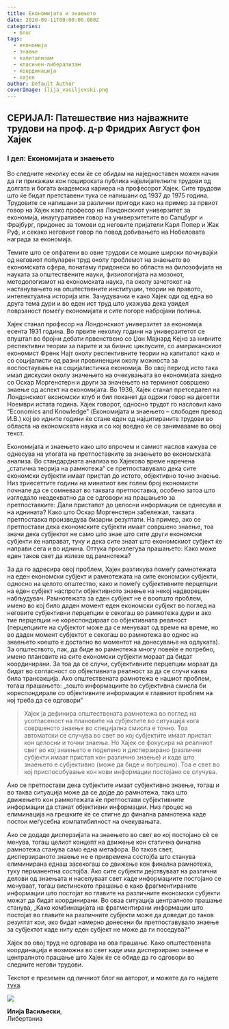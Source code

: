 ```yaml
---
title: Економијата и знаењето
date: 2020-09-11T00:00:00.000Z
categories:
  - блог
tags:
  - економија
  - знаење
  - капитализам
  - класичен-либерализам
  - координација
  - хајек
author: Default Author
coverImage: ilija_vasiljevski.png
---
```


## **СЕРИЈАЛ: Патешествие низ најважните трудови на проф. д-р Фридрих Август фон Хајек**

### **I дел: Економијата и знаењето**

Во следните неколку есеи ќе се обидам на наједноставен можен начин да ги прикажам кон пошироката публика највлијателните трудови од долгата и богата академска кариера на професорот Хајек. Сите трудови што ќе бидат претставени тука се напишани од 1937 до 1975 година. Трудовите се напишани за различни пригоди како на пример за првиот говор на Хајек како професор на Лондонскиот универзитет за економија, инаугуративен говор на универзитетите во Салцбург и Фрајбург, придонес за томови од неговите пријатели Карл Попер и Жак Руф, и секако неговиот говор по повод добивањето на Нобеловата награда за економија.  

Темите што се опфатени во овие трудови се мошне широки почнувајќи од неговиот популарен труд околу проблемот на знаењето во економската сфера, понатаму придонеси во областа на филозофијата на науката за општествените науки, физиологијата на мозокот, методологизмот на економската наука, па околу зачетокот на настанувањето на општествените институции, теории на правото, интелектуална историја итн. Зачудувачки е како Хајек оди од една во друга тема дури и во еден ист труд што укажува дека увидел поврзаност помеѓу економијата и сите погоре набројани полиња.  

Хајек станал професор на Лондонскиот универзитет за економија есента 1931 година. Во првите неколку години на универзитетот се впуштал во бројни дебати првенствено со Џон Мајнард Кејнз за нивните респективни теории за парите и за бизнис циклусите, со американскиот економист Френк Најт околу респективните теории на капиталот како и со социјалисти од разни провиненции околу можноста за воспостаување на социјалистичка економија. Во овој период исто така имал дискусии околу значењето на очекувањата во економијата заедно со Оскар Моргенстерн и други за значењето на терминот совршено знаење од аспект на економијата. Во 1936, Хајек станал претседател на Лондонскиот економски клуб и бил поканет да одржи говор на десетти Ноември истата година. Хајек говорот, односно трудот го насловил како “Economics and Knowledge” (Економијата и знаењето – слободен превод И.В.) кој во идните години ќе стане еден од најцитираните трудови во областа на економската наука и со кој воедно ќе се занимаваме во овој текст.  

Економијата и знаењето како што впрочем и самиот наслов кажува се однесува на улогата на претпоставките за знаењето во економската анализа. Во стандардната анализа во Хајеково време наречена „статична теорија на рамнотежа“ се претпоставувало дека сите економски субјекти имаат пристап до истото, објективно точно знаење. Низ триесеттите години на минатиот век голем број економисти почнале да се сомневаат во таквата претпоставка, особено затоа што изгледало неадекватно да се одговори на прашањето за претпоставките: Дали пристапот до целосни информации се однесува и на иднината? Како што Оскар Моргенстерн забележал, таквата претпоставка произведува бизарни резултати. На пример, ако се претпостави дека економските субјекти имаат совршено знаење, тоа значи дека субјектот не само што знае што сите други економски субјекти ќе направат, туку и дека сите знаат што економскиот субјект ќе направи сега и во иднина. Оттука произлегува прашањето: Како може еден таков свет да излезе од рамнотежа?  

За да го адресира овој проблем, Хајек разликува помеѓу рамнотежата на еден економски субјект и рамнотежата на сите економски субјекти, односно на целото општество, како и помеѓу субјективните перцепции на еден субјект наспроти објективното знаење на некој надворешен набљудувач. Рамнотежата за еден субјект не е воопшто проблем, имено во кој било даден момент еден економски субјект во поглед на неговите субјективни перцепции е секогаш во рамнотежа дури и ако тие перцепции не кореспондираат со објективната реалност (перцепциите на субјектот може да се менуваат од време на време, но во даден момент субјектот е секогаш во рамнотежа во однос на знаењето коешто е достапно во моментот на донесување на одлуката). За општеството, пак, да биде во рамнотежа многу повеќе е потребно, имено плановите на сите економски субјекти мораат да бидат координирани. За тоа да се случи, субјективните перцепции мораат да бидат во согласност со објективната реалност за да се случи каква била трансакција. Ако општествената рамнотежа е нашиот проблем, тогаш прашањето: „зошто информациите во субјективна смисла би кореспондирале со објективните информации е главниот проблем на кој треба да се одговори“  

> Хајек ја дефинира општествената рамнотежа во поглед на усогласеност на плановите на субјектите во ситуација кога совршеното знаење во специјална смисла е точно. Тоа автоматски се случува во свет во кој субјектите имаат пристап кон целосни и точни знаења. Но Хајек се фокусира на реалниот свет во кој знаењето е поделено и дисперзирано (различни субјекти имаат пристап кон различно знаење) и каде што знаењето е субјективно (може да биде и погрешно). Тоа е свет во кој приспособување кон нови информации постојано се случува.  

Ако се претпостави дека субјектите имаат субјективно знаење, тогаш и во таква ситуација може да се дојде до рамнотежа, така што движењето кон рамнотежата ќе претпостави субјективните информации да станат објективни информации. Низ процес на елиминација на грешките ќе се стигне до финална рамнотежа каде постои меѓусебна компатибилност на очекувањата.  

Ако се додаде дисперзијата на знаењето во свет во кој постојано сѐ се менува, тогаш целиот концепт на движење кон статична финална рамнотежа станува само една метафора. Во таков свет, дисперзираното знаење не е привременa состојба што станува елиминирана еднаш засекогаш со движење кон финална рамнотежа, туку перманентна состојба. Ако сите субјекти дејствуваат на различни делови од знаењата и населуваат свет каде информациите постојано се менуваат, тогаш вистинското прашање е како фрагментираните информации што постојат во главите на различните економски субјекти можат да бидат координирани. Во оваа ситуација централното прашање станува, „Како комбинацијата на фрагментирани информации што постојат во главите на различните субјекти може да доведат до таков резултат кои, ако бидат намерно донесени би претпоставувало знаење за субјектот каде ниту еден субјект не може да ги поседува?“    

Хајек во овој труд не одговара на ова прашање. Како општествената координација е возможна во свет каде има дисперзирано знаење е централното прашање што Хајек ќе се обиде да го одговори во следните негови трудови.  

Текстот е преземен од личниот блог на авторот, и можете да го најдете [тука](https://ilijav.substack.com/p/--185?fbclid=IwAR3w-kaLrycS5E4YN-_XbWkSBVYRtClCYI7o0wHNcZvQo1IViXDmf85ylnw).  

![](http://libertaniabackup.local/wp-content/uploads/2020/08/ilija_vasiljevski.png)

**Илија Васиљески**,  
Либертаниа
